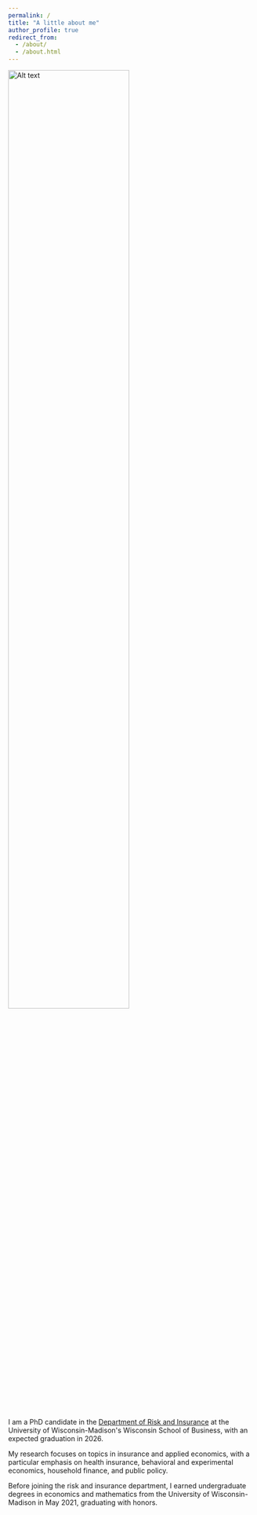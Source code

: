```yaml
---
permalink: /
title: "A little about me"
author_profile: true
redirect_from: 
  - /about/
  - /about.html
---
```

<img src="images/black_top_final.jpeg" alt="Alt text" style="width:70%;">

I am a PhD candidate in the [Department of Risk and Insurance](https://business.wisc.edu/faculty-research/risk-insurance/) at the University of Wisconsin-Madison's Wisconsin School of Business, with an expected graduation in 2026.

My research focuses on topics in insurance and applied economics, with a particular emphasis on health insurance, behavioral and experimental economics, household finance, and public policy.

Before joining the risk and insurance department, I earned undergraduate degrees in economics and mathematics from the University of Wisconsin-Madison in May 2021, graduating with honors.
